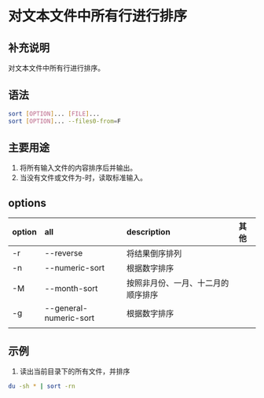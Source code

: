 # 对文本文件中所有行进行排序

## 补充说明

对文本文件中所有行进行排序。

## 语法

```bash
sort [OPTION]... [FILE]...
sort [OPTION]... --files0-from=F
```

## 主要用途

1. 将所有输入文件的内容排序后并输出。
1. 当没有文件或文件为-时，读取标准输入。

## options

|option| all| description| 其他|
|:---|:---|:---|:---|
|-r| --reverse| 将结果倒序排列|
|-n| --numeric-sort| 根据数字排序||
|-M| --month-sort| 按照非月份、一月、十二月的顺序排序||
|-g| --general-numeric-sort| 根据数字排序||
|||||
## 示例

1. 读出当前目录下的所有文件，并排序
```bash
du -sh * | sort -rn
```
